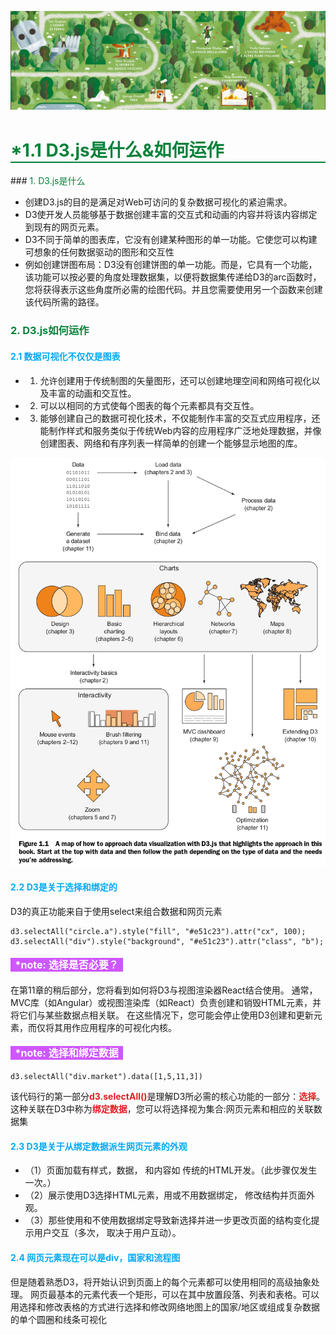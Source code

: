 ![PNG](/asset/img/banner1.png)
<h1 style='border-bottom:2px solid #07823A;color:#07823A;'>*1.1 D3.js是什么&如何运作</h1>
### <font style='color:#07823A'>1. D3.js是什么</font>

* 创建D3.js的目的是满足对Web可访问的复杂数据可视化的紧迫需求。
* D3使开发人员能够基于数据创建丰富的交互式和动画的内容并将该内容绑定到现有的网页元素。
* D3不同于简单的图表库，它没有创建某种图形的单一功能。它使您可以构建可想象的任何数据驱动的图形和交互性
* 例如创建饼图布局：D3没有创建饼图的单一功能。而是，它具有一个功能，该功能可以按必要的角度处理数据集，以便将数据集传递给D3的arc函数时，您将获得表示这些角度所必需的绘图代码。并且您需要使用另一个函数来创建该代码所需的路径。

### <font style='color:#07823A'>2. D3.js如何运作</font>

#### <font style='color:#03a9f4'>2.1 数据可视化不仅仅是图表</font>
- 1) 允许创建用于传统制图的矢量图形，还可以创建地理空间和网络可视化以及丰富的动画和交互性。
- 2) 可以以相同的方式使每个图表的每个元素都具有交互性。
- 3) 能够创建自己的数据可视化技术，不仅能制作丰富的交互式应用程序，还能制作样式和服务类似于传统Web内容的应用程序广泛地处理数据，并像创建图表、网络和有序列表一样简单的创建一个能够显示地图的库。

![PNG](/asset/img/d3-1.png)

#### <font style='color:#03a9f4'>2.2 D3是关于选择和绑定的</font>
D3的真正功能来自于使用select来组合数据和网页元素
````
d3.selectAll("circle.a").style("fill", "#e51c23").attr("cx", 100);
d3.selectAll("div").style("background", "#e51c23").attr("class", "b");
````

#### <label style='background:#CF57FF; color:#fff;font-size:16px;display:inline-block;line-height:22px;'>&nbsp;&nbsp;*note: 选择是否必要？&nbsp;&nbsp;</label>
在第11章的稍后部分，您将看到如何将D3与视图渲染器React结合使用。 通常，MVC库（如Angular）或视图渲染库（如React）负责创建和销毁HTML元素，并将它们与某些数据点相关联。 在这些情况下，您可能会停止使用D3创建和更新元素，而仅将其用作应用程序的可视化内核。

#### <label style='background:#CF57FF;color:#fff;font-size:16px;display:inline-block;line-height:22px;'>&nbsp;&nbsp;*note: 选择和绑定数据&nbsp;&nbsp;</label>
````
d3.selectAll("div.market").data([1,5,11,3])
````
该代码行的第一部分<font style='color:#e51c23;font-weight:bold;'>d3.selectAll()</font>是理解D3所必需的核心功能的一部分：<font style='color:#e51c23;font-weight:bold;'>选择</font>。
这种关联在D3中称为<font style='color:#e51c23;font-weight:bold;'>绑定数据</font>，您可以将选择视为集合:网页元素和相应的关联数据集

#### <font style='color:#03a9f4'>2.3 D3是关于从绑定数据派生网页元素的外观</font>
- （1）页面加载有样式，数据， 和内容如 传统的HTML开发。（此步骤仅发生一次。）
- （2）展示使用D3选择HTML元素，用或不用数据绑定， 修改结构并页面外观。
- （3）那些使用和不使用数据绑定导致新选择并进一步更改页面的结构变化提示用户交互（多次， 取决于用户互动）。

#### <font style='color:#03a9f4'>2.4 网页元素现在可以是div，国家和流程图</font>
 但是随着熟悉D3，将开始认识到页面上的每个元素都可以使用相同的高级抽象处理。 网页最基本的元素代表一个矩形，可以在其中放置段落、列表和表格。可以用选择和修改表格的方式进行选择和修改网络地图上的国家/地区或组成复杂数据的单个圆圈和线条可视化
